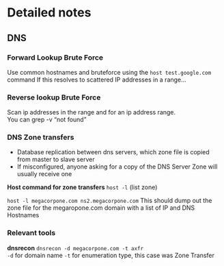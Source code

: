 
# Detailed notes

## DNS
### Forward Lookup Brute Force
Use common hostnames and bruteforce using the `host test.google.com` command
If this resolves to scattered IP addresses in a range…
  
### Reverse lookup Brute Force
Scan ip addresses in the range and for an ip address range.   
You can grep -v “not found”  

### DNS Zone transfers
-   Database replication between dns servers, which zone file is copied from master to slave server
-   If misconfigured, anyone asking for a copy of the DNS Server Zone will usually receive one

**Host command for zone transfers**
`host -l` (list zone)  

`host -l megacorpone.com ns2.megacorpone.com`
This should dump out the zone file for the megaropone.com domain with a list of IP and DNS Hostnames

### Relevant tools
**dnsrecon**
`dnsrecon -d megacorpone.com -t axfr`  
`-d` for domain name
`-t` for enumeration type, this case was Zone Transfer
  
